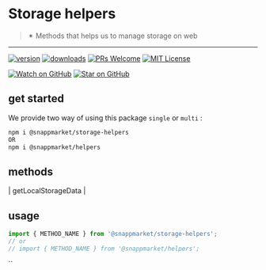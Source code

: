 # Storage helpers
> ✴ Methods that helps us to manage storage on web
----

[![version](https://img.shields.io/npm/v/@snappmarket/storage-helpers.svg?style=flat-square)](https://www.npmjs.com/package/@snappmarket/storage-helpers)
[![downloads](https://img.shields.io/npm/dm/@snappmarket/storage-helpers.svg?style=flat-square)](http://www.npmtrends.com/@snappmarket/storage-helpers)
[![PRs Welcome](https://img.shields.io/badge/PRs-welcome-brightgreen.svg?style=flat-square)](http://makeapullrequest.com)
[![MIT License](https://img.shields.io/npm/l/@snappmarket/storage-helpers.svg?style=flat-square)](https://github.com/snappmarket/react-hooks/tree/master/packages/useDidUpdateEffect/blob/master/LICENSE.md)

[![Watch on GitHub](https://img.shields.io/github/watchers/snappmarket/react-hooks.svg?style=social)](https://github.com/snappmarket/react-hooks/watchers)
[![Star on GitHub](https://img.shields.io/github/stars/snappmarket/react-hooks.svg?style=social)](https://github.com/snappmarket/react-hooks/stargazers)

## get started 
We provide two way of using this package `single` or `multi` :
```bash
npm i @snappmarket/storage-helpers
OR
npm i @snappmarket/helpers
```

## methods
| getLocalStorageData                                                 |  

## usage 
```javascript
import { METHOD_NAME } from '@snappmarket/storage-helpers';
// or 
// import { METHOD_NAME } from '@snappmarket/helpers';
```
``
